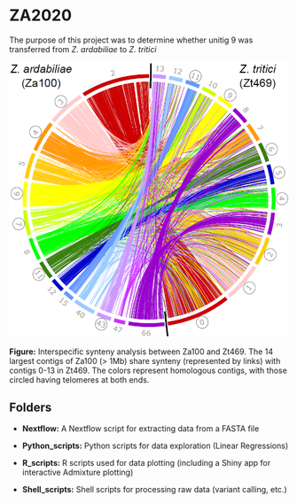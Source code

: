 # ZA2020

The purpose of this project was to determine whether unitig 9 was transferred from *Z. ardabiliae* to *Z. tritici*

![alt text](https://github.com/brendanlahm/ZA2020/blob/master/Shell_scripts/circos/Za100_Zt469/Fig_10.png)

**Figure:** Interspecific synteny analysis between Za100 and Zt469. The 14 largest contigs of Za100 (> 1Mb) share synteny (represented by links) with contigs 0-13 in Zt469. The colors represent homologous contigs, with those circled having telomeres at both ends.

## Folders

- **Nextflow:** A Nextflow script for extracting data from a FASTA file

- **Python_scripts:** Python scripts for data exploration (Linear Regressions)

- **R_scripts:** R scripts used for data plotting (including a Shiny app for interactive Admixture plotting)

- **Shell_scripts:** Shell scripts for processing raw data (variant calling, etc.)

